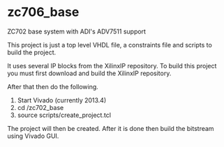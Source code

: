 zc706_base
==========

ZC702 base system with ADI's ADV7511 support

This project is just a top level VHDL file, a constraints file and scripts to build the project.

It uses several IP blocks from the XilinxIP repository.
To build this project you must first download and build the XilinxIP repository.

After that then do the following.
1. Start Vivado (currently 2013.4)
2. cd <your dir>/zc702_base
3. source scripts/create_project.tcl
 
The project will then be created.  After it is done then build the bitstream using Vivado GUI.

